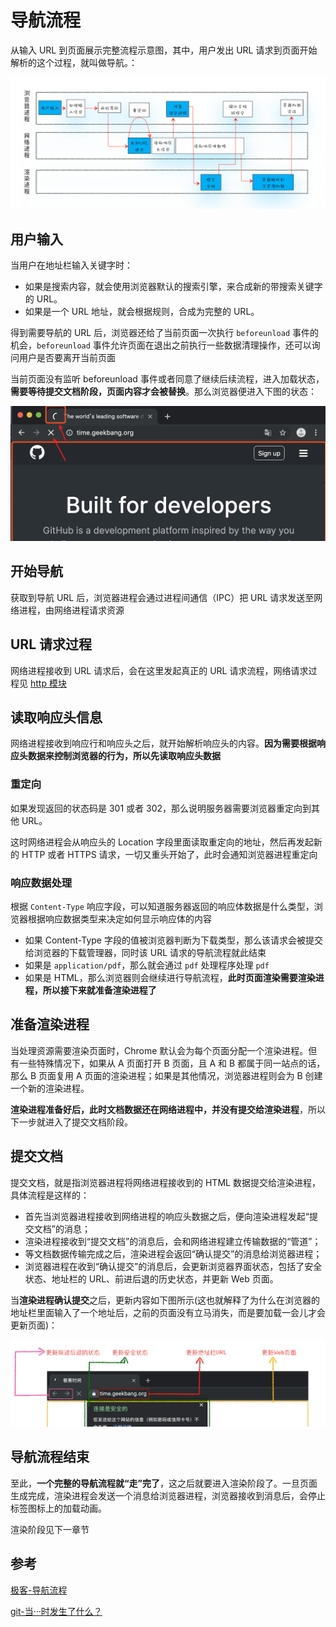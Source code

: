 # 导航流程

从输入 URL 到页面展示完整流程示意图，其中，用户发出 URL 请求到页面开始解析的这个过程，就叫做导航。：

![img](/img/99.png)

## 用户输入

当用户在地址栏输入关键字时：

- 如果是搜索内容，就会使用浏览器默认的搜索引擎，来合成新的带搜索关键字的 URL。
- 如果是一个 URL 地址，就会根据规则，合成为完整的 URL。

得到需要导航的 URL 后，浏览器还给了当前页面一次执行 `beforeunload` 事件的机会，`beforeunload` 事件允许页面在退出之前执行一些数据清理操作，还可以询问用户是否要离开当前页面

当前页面没有监听 beforeunload 事件或者同意了继续后续流程，进入加载状态，**需要等待提交文档阶段，页面内容才会被替换**。那么浏览器便进入下图的状态：

![image-20220516165906641](/img/100.png)

## 开始导航

获取到导航 URL 后，浏览器进程会通过进程间通信（IPC）把 URL 请求发送至网络进程，由网络进程请求资源

## URL 请求过程

网络进程接收到 URL 请求后，会在这里发起真正的 URL 请求流程，网络请求过程见 [http 模块](/http/)

## 读取响应头信息

网络进程接收到响应行和响应头之后，就开始解析响应头的内容。**因为需要根据响应头数据来控制浏览器的行为，所以先读取响应头数据**

### 重定向

如果发现返回的状态码是 301 或者 302，那么说明服务器需要浏览器重定向到其他 URL。

这时网络进程会从响应头的 Location 字段里面读取重定向的地址，然后再发起新的 HTTP 或者 HTTPS 请求，一切又重头开始了，此时会通知浏览器进程重定向

### 响应数据处理

根据 `Content-Type` 响应字段，可以知道服务器返回的响应体数据是什么类型，浏览器根据响应数据类型来决定如何显示响应体的内容

- 如果 Content-Type 字段的值被浏览器判断为下载类型，那么该请求会被提交给浏览器的下载管理器，同时该 URL 请求的导航流程就此结束
- 如果是 `application/pdf`，那么就会通过 `pdf` 处理程序处理 `pdf`
- 如果是 HTML，那么浏览器则会继续进行导航流程，**此时页面渲染需要渲染进程，所以接下来就准备渲染进程了**

## 准备渲染进程

当处理资源需要渲染页面时，Chrome 默认会为每个页面分配一个渲染进程。但有一些特殊情况下，如果从 A 页面打开 B 页面，且 A 和 B 都属于同一站点的话，那么 B 页面复用 A 页面的渲染进程；如果是其他情况，浏览器进程则会为 B 创建一个新的渲染进程。

**渲染进程准备好后，此时文档数据还在网络进程中，并没有提交给渲染进程**，所以下一步就进入了提交文档阶段。

## 提交文档

提交文档，就是指浏览器进程将网络进程接收到的 HTML 数据提交给渲染进程，具体流程是这样的：

- 首先当浏览器进程接收到网络进程的响应头数据之后，便向渲染进程发起“提交文档”的消息；
- 渲染进程接收到“提交文档”的消息后，会和网络进程建立传输数据的“管道”；
- 等文档数据传输完成之后，渲染进程会返回“确认提交”的消息给浏览器进程；
- 浏览器进程在收到“确认提交”的消息后，会更新浏览器界面状态，包括了安全状态、地址栏的 URL、前进后退的历史状态，并更新 Web 页面。

当**渲染进程确认提交**之后，更新内容如下图所示(这也就解释了为什么在浏览器的地址栏里面输入了一个地址后，之前的页面没有立马消失，而是要加载一会儿才会更新页面)：

![image-20220517092455987](/img/101.png)

## 导航流程结束

至此，**一个完整的导航流程就“走”完了**，这之后就要进入渲染阶段了。一旦页面生成完成，渲染进程会发送一个消息给浏览器进程，浏览器接收到消息后，会停止标签图标上的加载动画。

渲染阶段见下一章节

## 参考

[极客-导航流程](https://time.geekbang.org/column/article/117637)

[git-当···时发生了什么？](https://github.com/skyline75489/what-happens-when-zh_CN)
